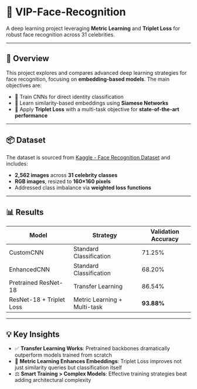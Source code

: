 # 🧔 VIP-Face-Recognition  
A deep learning project leveraging **Metric Learning** and **Triplet Loss** for robust face recognition across 31 celebrities.

---

## 🚀 Overview  
This project explores and compares advanced deep learning strategies for face recognition, focusing on **embedding-based models**. The main objectives are:

- 🎯 Train CNNs for direct identity classification  
- 🧬 Learn similarity-based embeddings using **Siamese Networks**  
- 🧲 Apply **Triplet Loss** with a multi-task objective for **state-of-the-art performance**

---

## 📦 Dataset  
The dataset is sourced from [Kaggle - Face Recognition Dataset](https://www.kaggle.com) and includes:

- **2,562 images** across **31 celebrity classes**  
- **RGB images**, resized to **160×160 pixels**  
- Addressed class imbalance via **weighted loss functions**

---
## 📊 Results  

| Model                     | Strategy                          | Validation Accuracy |
|--------------------------|-----------------------------------|---------------------|
| CustomCNN                | Standard Classification           | 71.25%              |
| EnhancedCNN              | Standard Classification           | 68.20%              |
| Pretrained ResNet-18     | Transfer Learning                 | 86.54%              |
| ResNet-18 + Triplet Loss | Metric Learning + Multi-task      | **93.88%**          |

---

## 💡 Key Insights  
- ✅ **Transfer Learning Works**: Pretrained backbones dramatically outperform models trained from scratch  
- 🔁 **Metric Learning Enhances Embeddings**: Triplet Loss improves not just similarity queries but classification itself  
- ⚖️ **Smart Training > Complex Models**: Effective training strategies beat adding architectural complexity  



